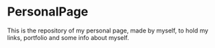 # PersonalPage
This is the repository of my personal page, made by myself, to hold my links, portfolio and some info about myself.
